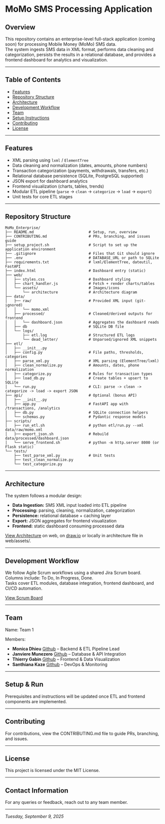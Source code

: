 # MoMo SMS Processing Application

## Overview
This repository contains an enterprise-level full-stack application (coming soon) for processing Mobile Money (MoMo) SMS data.  
The system ingests SMS data in XML format, performs data cleaning and categorization, persists the results in a relational database, and provides a frontend dashboard for analytics and visualization.

---

## Table of Contents
- [Features](#features)
- [Repository Structure](#repository-structure)
- [Architecture](#architecture)
- [Development Workflow](#development-workflow)
- [Team](#team) 
- [Setup Instructions](#setup-instructions)
- [Contributing](#contributing)
- [License](#license)

---

## Features
- XML parsing using `lxml` / `ElementTree`  
- Data cleaning and normalization (dates, amounts, phone numbers)  
- Transaction categorization (payments, withdrawals, transfers, etc.)  
- Relational database persistence (SQLite, PostgreSQL supported)  
- JSON export for dashboard analytics  
- Frontend visualization (charts, tables, trends)  
- Modular ETL pipeline (`parse` → `clean` → `categorize` → `load` → `export`)  
- Unit tests for core ETL stages

---

## Repository Structure
```
MoMo_Enterprise/
├── README.md                         # Setup, run, overview
├── CONTRIBUTING.md                   # PRs, branching, and issues guide
├── setup_project.sh                  # Script to set up the application environment
├── .gitignore                        # Files that Git should ignore
├── .env                              # DATABASE_URL or path to SQLite
├── requirements.txt                  # lxml/ElementTree, dateutil, FastAPI
├── index.html                        # Dashboard entry (static)
├── web/
│   ├── styles.css                    # Dashboard styling
│   ├── chart_handler.js              # Fetch + render charts/tables
│   └── assets/                       # Images/icons
│       └── architecture              # Architecture diagram
├── data/
│   ├── raw/                          # Provided XML input (git-ignored)
│   │   └── momo.xml
│   ├── processed/                    # Cleaned/derived outputs for frontend
│   │   └── dashboard.json            # Aggregates the dashboard reads
│   ├── db                            # SQLite DB file
│   └── logs/
│       ├── etl.log                   # Structured ETL logs
│       └── dead_letter/              # Unparsed/ignored XML snippets
├── etl/
│   ├── __init__.py
│   ├── config.py                     # File paths, thresholds, categories
│   ├── parse_xml.py                  # XML parsing (ElementTree/lxml)
│   ├── clean_normalize.py            # Amounts, dates, phone normalization
│   ├── categorize.py                 # Rules for transaction types
│   ├── load_db.py                    # Create tables + upsert to SQLite
│   └── run.py                        # CLI: parse -> clean -> categorize -> load -> export JSON
├── api/                              # Optional (bonus API)
│   ├── __init__.py
│   ├── app.py                        # FastAPI app with /transactions, /analytics
│   ├── db.py                         # SQLite connection helpers
│   └── schemas.py                    # Pydantic response models
├── scripts/
│   ├── run_etl.sh                    # python etl/run.py --xml data/raw/momo.xml
│   ├── export_json.sh                # Rebuild data/processed/dashboard.json
│   └── serve_frontend.sh             # python -m http.server 8000 (or Flask static)
└── tests/
    ├── test_parse_xml.py             # Unit tests
    ├── test_clean_normalize.py
    └── test_categorize.py
```

---

## Architecture
The system follows a modular design:  
- **Data Ingestion:** SMS XML input loaded into ETL pipeline  
- **Processing:** parsing, cleaning, normalization, categorization  
- **Persistence:** relational database + caching layer  
- **Export:** JSON aggregates for frontend visualization  
- **Frontend:** static dashboard consuming processed data  

[View Architecture](https://viewer.diagrams.net/?tags=%7B%7D&lightbox=1&highlight=0000ff&edit=_blank&layers=1&nav=1&title=MoMo%20SMS%20Enterprise%20Architecture.drawio&dark=auto#R%3Cmxfile%3E%3Cdiagram%20id%3D%22C5RBs43oDa-KdzZeNtuy%22%20name%3D%22Page-1%22%3E7V1bd9q4Fv41rNU%2BhOX75ZFw6cxpk8kk6XTmKcuAAz4lmDGmac6vP5JtGVuSsWQk41DoWiUIWxZbn7b2XT19%2BPLzU%2BRtljfh3F%2F1NGX%2Bs6ePepqmKoqjg3fY9JY2mY7qpi2LKJhnl%2B0bHoL%2F%2BejerHUXzP1t6cI4DFdxsCk3zsL12p%2FFpTYvisLX8mXP4ar81I238ImGh5m3Ilu%2FBfN4mbY6mr1v%2F80PFkv0ZNXKft%2FUm31fROFunT1vBS%2B6mnvR9w89TZ8kr542zP%2F%2BmN724qFnZATYLr15%2BFpo0sc9fRiFYZz%2B9fJz6K8g1RE5v%2F3%2B9m315bv16T9%2Fbv%2F1vl5%2Ffrz96yrtbMJzS%2F7LI38dN%2B76%2Buv9art5%2B%2FO%2FprmI7paflO9fZ1eqkxHph7faZYTOfm38higPibfp6dfPwWo1DFdhBJrriahfLyJvHoAh89yzjaPwu89zByNxyuj0pujHZZP7w49i%2F2cBaRkRP%2Fnhix9Hb%2BCSfC0ZGYmylXTloiXyuselplpZ47IASs1FrV62GhZ5%2F%2FupA39ks8czk7ZSP5PL%2BAV0OlIB2ebedunDDhXw4XUZxP7DxpvB614BB2GfbXeip%2FPwHO5nGnzxnLyIGQXfWBMFvKgzV4PR%2Bjk65Qw4NvtS8gBF15Cw%2FnPcgBLHo9jQ3BKITY3EsKlSCKi7suhn0OhnrSB95sGPEh2tf3eQ616DHxtfZbQcgCtycqILwF%2BL7D3paLvx1tSe9pvE1SyFKuwvjrz1Fk3LNWzAHjgD3%2FjRwUfCdUF9ZOE5hfUVLaYflGRtKejtY%2FpO%2B%2BbjwUdPI7wFTEw6HqI5pQzRnFC%2B3HqZjMtkXCbjMhm%2FymRUUqbB%2FIkjpiIFCt4LlE7W0%2B0mvbvDTSl06JOVtn2phxNxfwXETrk6WmIE4SGytDUIbw6%2BB9Kxt575Uc08VUxpRXOJQ2BSefITDipDBcWpWi9SrwfqWEv1orHFrRcpijUeTHqEcgCE%2FdgL1pBiIw61KVdHuLSmlmV%2BVdFZlSa%2BXy1AQ1JKCpKuE%2FqRoRt9ZH4qkSs3ewknl1pPre3S28A%2FX34uoCmwv%2Fbj1zD6vtX6ASAKhNd2k9rnnoOfEPQHEK0krxTR6d%2BkjWZ%2FGWnxAd%2BZ15Zq6ZB5p%2BPQfgejeECmNLXwxXQxKQxkHa7Br7heeVN%2FdRdugziAgx%2FlvANOZDDzVl%2BwC6ZhHIcvhVVE3DHIvojDDTYsKtUWq3DqYxd%2Bw4YO237L2orLVWVfrvuVUI%2FQDJKWRarsGglH1EZDY9b3PVwq6wWAUA7%2FK1MpLwBkXyo%2BjcIrDIxVeCtA%2FbUX%2B9eQyW6JJZD%2FrOarAg2DYjjI943R7QN9OzlmKzhkrKQvHbgZZKZ1jccEpjJjI7dSliZPdfsmMX2IpRWnT9VlsS5NNuuCu%2B4I%2FvvlWNRsFe7m2IX%2F%2FPH8vPUhra6UvuLQGFgfUMSgcDGlb2sQWzJYV%2FatbpklfFo2gU7LpW6upixRxKTtrTXSP%2FziapusZyjYAlr9rJPl04bh6JZLum2XS0mcd9spzbtLciXkXSlxJXlek3qu5M8X%2FkP2MYziZbgI195qvG%2B9Lk%2FH%2FpovIVy%2FyST814%2Fjt4zze7s45JkidXQ93E9R0U%2BGHKFNFus23EUz%2F8CVGWliL1r4B3vMOoR0OoiByF95cfCj7M8VPqUag0bRwpT6P4P475TLqm72%2BZ%2BEuRqKmX0e%2Fcz6Tz68FT7c%2BVEAyJHrfGBOo7e%2Fk9uVhDUnDWl%2FuuWihn2Hyae34ie8y1NgThxEslvvwiBhzRl7ASJxX9Hd%2FcsqcRvH7eumsn9hgnG6IrIui5507Cm6pfddS7ENonNbcRzUuVXuPF1GROeiZOBq31kLpisF3wcN1n3w6xaaeZSR%2FyMAvIjf3kOx%2B5K2K5p5mfaAKiNyu%2F2fYL5UlXW%2BvvnTqymM5Umsc2LMuTfhNFj5V95m08zgx2bZU%2BsFJd74FnYOalnDYb0t8BjOyqMZYqK3Sohg1MgJW5YMxhCBRNeLavWrSs2MULwKKAh38SpYg2lFYWwKqWc%2Bm%2FAfTc%2B0kldBzxwFEegmff4ayhHU6a7SfPsrb5P%2BWIreOk3%2ByQWLXgaLS4LFoGBFk2cvfn9gsQzbcmwaWHTV0E1DHFheEk56gM%2FIAwpQzDFpiOQqCrJBlaBiyoKK0w09YC%2B5myW5vUZm76RKiFS9ep3Q6JROqDLohLUMojCpdBZDMIryHGbmwkPeluvxREunFb6yacVWu%2Fe%2FXeSn%2Fz%2BtQm%2F%2BNEXu0jalBtUmdwIWd4C4KTX4NZ7G5roThgEAibu3j3eokIJPMK4HPwLo2TYLsWBU5cRNJE1FY1EnqrVAWo9nqYnkgeKSnJkVDEYzT62XaAzO9ndiG0bGSKVv6U5vb4yErqG8oZE1Mutvb4103dw8yWONFC%2BqGIyiii1aUqkwTSIZBG2gOtYFq%2FVRw1Qy1cI6kmxp1Ggb74FlkYk9DZBfXjo5hnslY7rmcsO3k6I1KwxLClXG%2Bo6EpkHX8XmBaR7upgKWgyjy3gqXbeAFUsJEbOb8HM65FZBTppfDNTSHsvlRI%2FMMWeK1WSNes8SHkgLZYBcvAVWB7pRoV0Jc4C3LU8Pkld5hWPCfFMtujlau8E0qSJCTWzhIbIsXJGnDvRfDSLMvwQtQsteLCwyEwOCtPNunQwVpeBuPPo17Bc9P%2Bj%2FpG6rJnmBO3bi7Hz%2BMbx8HjzQ4%2Fl6vA9JSAOgsrmE2Sdr2RwPt%2BXji3Fb%2BUGxtwR6JVZCJc4St65kMjDtgMHsJ5vNEPaKt2LLcV1xSnCGWOrofyaKUTHphBnDS4K3btB1bgLpKTXAnV91teIBdKuUJokjiVIm9QF01NW%2FPB7C4A%2Fg8XYWz72kTjJLMtT1US8Ih%2BGCi3qI4S3hx4oO5zrNKMDzVK9us04u8E7XSdja5Sh%2FaY8si2pGyN7okTMM0DwnWAI3lUBPXwMQ%2BVhGd6EmFEaBtao80sRLDqJgiBcVknAlQ4yZOs2QcXkixcwxHKafg27QUfCoLkZaOY9N88eS%2BdT0Yfh7fjup39MEd2GyVh%2FH9X78Pxw%2BVu12DfSfb3c5r12mAIae8nm3TIDBkaJK2IeqPYPC0iVngA01RoPM4FdnH1%2BPrzlQhqaixobqUHBpVpbnN5EU86zSr9ukiBZldcA83gH8on4Dm%2BArtRR3TGMeZW4U11n4ycV1dP860yA9I1bQxROomBZE0fiEv7YLTnNwZL8vep4LCuf%2Fp7UO%2FK6zRueOkV3Ka5JEhB4NBjgGJOH8JCtiR7TCxdL2PeTo0u6Hc66oY7lXccMptna4YtEnI18rBkdmWe9wNjlG6HvyRjlmo1I4ETmGmc4GFrHAC6hbJ0gyaGG3gHjhxYjSDlsNDLkT%2BI6hVHexLpY0uzauuKgwMn4c4iNjHQ%2BnKUPt28VXOVcunoVQuoXyLQ4GZtGBYBkKKEbXtwUBVrdw6box0rixBg3kiukJZuxs5ZLwUrt3kdZdxk0elBToSv4nG%2Fd6UlqE3W%2FI6uI6OhlOtbHhKExJAhxP8e%2F9eX58obfhw78%2BD7UcBSTzvlwQj%2BEzCKKYMwKp%2Fi4MZkBwViAlfBJVa0Gvz4q6seq3rGsNikZhGITPs%2BwX61rD6WvFVNtXrtPq8itu3LPXQ9iJNBELFDs5td7E0xt0FsfOO7C4WQ6YIX2CQIUokPSyRuhqBa9WhufqlReGjLIDT5NbzmF7Yq2BY1pEcDOGJecFIjz1VnL5TeJU1Zg1lSgm2hTh63yy%2Byrn4aoblyjDXg2PG7pZj9UDTU1WQ%2Bugyodz5DY3EGc5ykxG7OMIuy50Jcc73l8mZ9gu9jqYXoR1UUoOxGqs82twnuxTcyWt%2BfHd%2FAh7AMGKYR5r%2BRplIPnzIr17dFZX5LtzGi8h%2F%2BPNLojoD1VO5eQOfLipyvcLCFxvermpgMtT12H7349kSKQLUWgrleA7wbwLHQJTDYEiuri9lm3VSspTXpoUz5oIXkVWIodR65Vgh%2BEiiymUiafvR%2BIcPBe48brKcFv66NfpBGD95yNb0NPdi72kbhxH8UQ3L0nJADblAtb5hO9b%2BVRbcKc45WriB3bcdScC0T2JtEaF%2FFvReBWm7DEEHlBQ44ZqscH%2BBTE2WrOhmmn21%2BMK8%2BCbWb0XcAa%2BGrMMC4tV2y%2FegIjMfH9e66UxzASMqvsqMiOLMVS2rb2vGnnNRjMLy9kurOpnqjNUoJr2KQ%2Fz75UwSBG3O%2BKdebBTdolfRrTkCwiZ4%2BwY4%2FBJdeuQxVsQJNbttsUYo%2B1FQx7CQc1UhG52peeIdkiEKEalFwUtynHB90S62uoBkTlr1fFqWrqezkwxigLQ5qmqXjXO0jGN4jvIgMYBM4HEH2%2F488IBu97KFBf6yxqsZjB4AEzW53m2BNrfdPj09TYI1LAD2tFi9bZZPf5lXQKUCwsRENfQnbzcP4qd8oT5N0W2JcvgChu%2FDFOynDSBb9BT5G6DaAA3J7W9%2FLHpYdh6ZvJeM%2Frp4vnKmQotHIXKIOn3XKQh1Wp12aZl9RyNRWmgWfxAszZ9MZlGNBo8DVrbzq6ZEudxiv2pplKNOHErlSWkpUFpdWYSORqs9wv3XS%2BuPagos8MZblFv%2BZjkcstU8KwISbJejtlNtHBRpnYdqnDrRRq%2FRL7nEXQIKbZx4WSlKNxMnb8A2CDdfTflz5%2B%2Fge%2Bp9SMys4B3ssL1S5UWawClYxJXhtdGgTWWYEGz%2FR9F3k9F5%2F17l3%2FOm0yC%2B%2BRNcA9N6P3vP3716cZqLat1FS6%2BiWEm1IkJjly17p94rt1QVCrvUaEGalix2iSpwdTDlydXK1HJoThVayR%2BJWcU2QZyOxgEWalcaFla7UtF7h%2FMwGxykU5aMi1nCUtM5kQxaH4srx3PD6wrBMe1mkn9lRqd78Ho53g5UAuZUKNdkhLsiUGKnFiiK4yn03OOmJe3Fg9xkBLnWknuSQDHOcAWF1qoKBn%2FHPrxcyBuyk%2Fcq1xe%2Bx5Svl5RmbJ5ifQn2zDfZiU67jHTWvaKteHXTxFzZOuM6ImGMF7wgjqapcOWLgrSqvIcq4kLTH9irqx0JE9vFJxc3nrDWhyB6IlKLBTFu4kG63YLcojIdc7qv5DdbedttMEtA4EUx2VxZpFuELEwIIqbi8xxexAy%2FmqNLUNuxKMXqtVvIZ8EN0rqORGHUoD%2BHd1xSIW281zJW%2FmwXBTFfBSuRgQr0eBEGS6NW8xOFkr0ynpw4utKqGNYHvNQ4JS17Enm7OXi%2FqaG8yHiQVqLrK%2B2rlebjhhEZ6yBuauoVPZSoXGihwihLm16h1uhq5DImt7AC%2FGOzH3uSIKgTsYCm8z4Nf8L%2BIaCSJ0zDaO5HV6A5HcAL2GiDLAEndytsvPk8vyNvFZevcxoajtez6G0TB01JKXiVn5a9JtsIdH3dXw%2BG2Z%2FDZh6wiuZfZNt4Eb5pVK6zhkPcNB2hYC6%2FCmBoV2NWz8f2jhu63MRBhu3u6MjP1s%2FvGw1GNl%2FZWBh02XrZWE0vWy3SWAHcPetSdGiJZQSrDygiZrxLGuEQbBqT4aipxnFCHZZPIKwKluDiSMzS06YooHDxa%2FZH%2BDA7tTEnJkB5VK7%2FaXjwh09B%2FNsOjFIZzM5BJKT88CZSYTMJ8NgiCKeBwHqbyb3%2F8dffg3Xd%2Bb%2FHyhqnUXoYZA2aVNG2%2BDCCded5xAd4Ypko5w67%2BGDrDoP0kNTja1WAOGmUNrN59hjWWrml30DDXWYxo9hFv4SLRWNr2lEZnO9xU7zsg%2BkA7qJmG%2BEp9ojksFr4ofgH7zZxcopDVrj0d7%2BS%2FIHEj0%2BR9%2BytvezTePL5IohcBJG6uGmbxYyB0sJakkJokRmNHTDHa7kdEIGOlm4IyWGY1z7SlD%2Bi2dIHqGM5gJpPw%2Be4%2BgzFnPe5nXzeTf1o7cf%2BRZG97B%2B8Rw3R9w9aOTN5%2B4dG7h%2B%2F307uBw%2BP91%2BHj1%2Fvx8QE%2FsKnOjcQGTQDm3KFZrugTLm07HIVnSrZzQBi1y3XVqRFyRdr1%2B0j5nmOzFN7LcfIo3hD2THNRN644Za7YI18V00N51borFjBVexUCwtq1pBzrnJs%2BB2qk0X8V5a6O%2FYGREe5cdY6y7lR%2BzhrkqOWl2lVhkgd%2BsmVxx%2F%2Bz7uCapNHclWnI3HZJl48UmdMDSGTTLB0lb0rvKVD1fPTLC%2B4OxAp0BHcOYYuCHcmwXfx%2FBfujADxyGQ4CvNMkdkRvKmKKwpwZFdEsbcOIM4iAdYd8fg95depmoIlAeNKDaswSu61qs4EQV5ZtHJTr4S0ox57B6KKXNHSEHymsMB6JIAtYNK5iQZX1JJpxw9IVJNRdtwhgpWXfWNjVnGBj%2ByhmxqzWCcin1muUpytk5NBxOTCnyHs3GbN7dvlFEREhiK9VLdPKQKoSisgpOp1ZSC7Fd6ZG4KvB7efH3r5WSzj%2B%2BFvg9vHfcv9%2BNPXL4NHcT6nPyqs1PcPXBEklWv7hJV6rzXLKt7RZLvPVx47Qzb7WnlBmOSCUGnx2qq0ClGqQbONkDFO478fx%2Fe3A3gY0N2XwT%2FjEgjOuUaqlh8Nw2vW5gBIPUOUtoOgjt8bO3z0V%2F4MZiwpt378Gkbfu8aUJmOrWEqBJYvEdXW99SwSE6%2FFYlHcZy3XRKXJiO8Ak18fHsCIlE9e7L96fLUELoCsBqRJKaTYLiDzk4feRaUW3rnpikXM1LGDlnJlitsiVt%2BVqJJvplHxJP6xSS42xGfyvUBYCIRN3BLbHMJEV9IgjJ7EPzbJEKblhlwgLBnCeVTA8RAmupIGYfQk%2FrHJhTBCbGcgfCgw6J1CmIhK0XWn7xZeZjM88%2FYrCNzkYy2jb%2Bn7fyIGLRf1CjqwtKPOvxa5%2BPHOv3Loo2OyoY7syUB1Y%2FOTSRU2WYWbO%2BNPQmOWWxWcRWU7TxAKrNDtSIE1f2FtLP6yvrD24RskQe4khbL3Ra5t%2BVWuj4nYQQA%2FIZzlcOnu1YlXNRRv02aheK26%2BE%2Bn7baDuyR3FZltM4fq%2BKEuIedyylpFeoaDoZViwNVQuE4rxwbpJxFAmxw%2FcI5CK34qjKogWYxbaFWsstru2lhPomRW4kG1J99oR12f00Quh36nwS%2FFI60vJ2Ae5V5TsOjR0x%2BBiaSy9wbKr9skdf3GW3sL%2FyU9nbIJOFup9dzgV4p5cINbpOaWD2az%2BqIBrNUCKy6lE69Zyv3%2BhMzCTVRadI%2FW4LfGdSn8HGTtXU7qrOLqqsHA1WmhhbhfXGBkIY2tV7s66nKMRAjG9KxlpW%2FVWD2oB0zyzmb9mY8aozjekieQMBAf4cy267qSnYuJiHJBIysala6hEVMiWd0VNDQq5a5Y%2FdLi0Mhy%2FNyp0Cj33MPO4ql5tJmFbb6qfnTGb9WT1IpBs4%2BtnWgzk6%2FkwiVUR8gGrapCAh24OxYFb%2FK5BkeoA%2BuwJSP%2FPcVZntmhjqZdNtpaKAeHu4ZDXUeCEG9a9OfwjksypGlW49NCusV0%2FbbqQSiYUKo6Jd6HDkvnrw7B2bGww9CJ55plbixk2JKRz2fDuIRrNkE%2BUXbMtQwhYgxvx8KkdOK5rsIhxjAOWy7yLT57yQX5TfzijtbHKqPkFfT4y52xdCYI4a5b%2Fawm45MMZT5jy0V8aSS%2B4DWoNLOsujVl4rwdCxNfiOdqdRIL20glg127gF022IlagZppisA6b7%2BCoE4%2BVj9sVGQcp2Sgd8%2FCeHZAJ%2Bq2aaYtAui8%2FYqythCPzVyuR45TMtC7V3vg7IBOVA9UdVftGwJ0UN6ORYkvxHMN1e6rzDoo47AlI797pvTzQ75hK33HwaxyAorScvYrzoXE8tgjRy0Z9h0vlXsghqBBwgPvuqnNBssrPMo%2FFKJsoXatpqm4Kh6QYrpsjivu5YGfGa%2FaNZlkuq4ceYNSU03EwYfEewOiu%2BRV2T0n2NlFNBDY0XVXhCeAt19BmxH5WMtk9wMwDloy6rvmADtD1NMs43ZTqDN1JtENULc9HBqfXCjbNDcAX9aMScvFEHze5ufxPwIzhU7wA%2FIkmKhhWgf%2Fr5SXDaYfyJNKD2ZfT7fZ%2BeySm%2B79f3f%2BFhJgsgJctfXnd7Vp5MXehSjFpgd%2FtouCGLLy8fo5BPtGmp146nG9o6ZJEPmvHtxVjslIK0g7c2%2B7PHikBW%2Bt%2B2JNc%2FDFc%2FLqHRakrMlekEpfsCesCjuvFMVzIgRmTzGRBl3MUjNpR7XmZa%2FE56nZ3XMknZ2Iq9t2Xym8UHEuBARbA1Kh1lC5a9C3KAVP0fBn1eh07GOVLAxfnErSQW%2Fbbnmy8blWG2O%2BQdeCIG8rJGQFDVUy4rvmTDrDgMYkX6c42WblZPM7lBr0LSwWDD9ivg70HIOVjHo%2Bq7X4RNNc7lXPCugWHgKFdv4mUep1XQmLS9cqnlQ9NuvwHbJQ26AiEGa4caoMNzfhTQi%2B%2F3ATTgPQhabcAMy%2FfcQVwPE69qNNFGzhJYNoBjW2WbyL%2FEqNEFtV7%2FzcKx3dz33uVQO9ECtWqaGzKopqoU07WVHewYroaTXnoo38H39stkUDQvp%2FiqsgDqNgvbhARnzBGxSNvQ%2FNc0hbgk4zJUjETJ2H4YIZBszA3mOwOYdwFFeuKtUkpVq4M8qgVE5qG0caE44KZt4v3ltSi%2B6Dt4uXgEhgIuOgAkLhmgq958jbzcH73IcbHaD%2Bx18Aa9JwZSt4qhPlVD1bbRdWbEd9XmAlmoUpUlnYFV5d16CUW24banWVwFPM3O2mq2C7BBeOf%2FiJ7qJ82L7At3UYB88J3ML19iMVWQ9go%2FR7qFr3nzs%2FIUrqDfxV905pIDOxqrEqSp0oK9ztgow8DmzvI9948TJhP8kZsTePt6mffxCAX7xK%2F37wnr0oSA6RhR%2FT0zuHdKzdPPwC6GmVbamKYvVNDFSW0idVv%2FyIm5ZgZROwuvPesvq%2B9%2F7MDzaQU0GgfAvi5TzyXr3Vtgo5j7C867MfbS%2F4EYSffJtTTr%2FNkdbVC1T4oSKX0RgmLopLBA74GIXQ3ri3hwJiLm%2FCuQ%2Bv%2BD8%3D%3C%2Fdiagram%3E%3C%2Fmxfile%3E) on web, on [draw.io](https://drive.google.com/file/d/1r6y-ivDrfy5aN0oYS-Y4Q35_Gp_AdRhj/view?usp=sharing) or locally in architecture file in web/assets/.

---

## Development Workflow
We follow Agile Scrum workflows using a shared Jira Scrum board.  
Columns include: To Do, In Progress, Done.  
Tasks cover ETL modules, database integration, frontend dashboard, and CI/CD automation.

[View Scrum Board](https://alustudent-team1.atlassian.net/jira/software/projects/MSPE/boards/34?atlOrigin=eyJpIjoiNmU4MGM3NzQ5MTVjNGIwNWI3OTExNGJhMjI0MGY5ODAiLCJwIjoiaiJ9)

---

## Team
Name: Team 1

Members:
- **Monica Dhieu** [Github](https://github.com/m-dhieu) – Backend & ETL Pipeline Lead
- **Janviere Munezero** [Github](https://github.com/Janviere-dev) – Database & API Integration
- **Thierry Gabin** [Github](https://github.com/tgabin1) – Frontend & Data Visualization
- **Santhiana Kaze** [Github](https://github.com/ksanthiana) – DevOps & Monitoring

---

## Setup & Run

Prerequisites and instructions will be updated once ETL and frontend components are implemented.

---

## Contributing  
For contributions, view the CONTRIBUTING.md file to guide PRs, branching, and issues.

---

## License
This project is licensed under the MIT License.

---

## Contact Information

For any queries or feedback, reach out to any team member.

---

*Tuesday, September 9, 2025*
